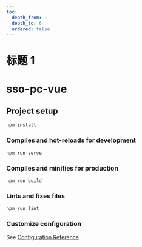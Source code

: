 ```yaml
---
toc:
  depth_from: 1
  depth_to: 6
  ordered: false
---
```



# 标题 1


# sso-pc-vue

## Project setup
```
npm install
```

### Compiles and hot-reloads for development
```
npm run serve
```

### Compiles and minifies for production
```
npm run build
```

### Lints and fixes files
```
npm run lint
```

### Customize configuration
See [Configuration Reference](https://cli.vuejs.org/config/).
